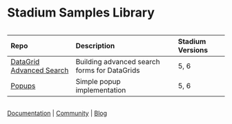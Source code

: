 
<div class="mydocy" style="display: flex; flex-direction: column;">
<h1>Stadium Samples Library</h1> 

| Repo | Description | Stadium Versions |
| :--------------------------------------------------------------------------------- | :------------------------------------------------------------------------------------------------------------------------------------------------ | :------------ |
| [DataGrid Advanced Search](https://github.com/stadium-software/datagrid-advanced-search) | Building advanced search forms for DataGrids | 5, 6 |
| [Popups](https://github.com/stadium-software/popups) | Simple popup implementation | 5, 6 |

[Documentation](https://stadium.software/docs/?utm=gh) | [Community](https://community.stadium.software/community?utm=gh) | [Blog](https://stadium.software/blog/?utm=gh)
</div>
